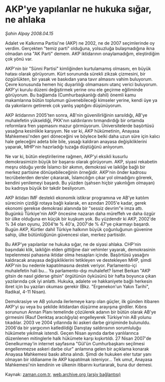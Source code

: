 # AKP'ye yapılanlar ne hukuka sığar, ne ahlaka

*Şahin Alpay 2008.04.15*

<tr><td class="metin" colspan="2" style="padding-top: 20px; padding-left: 5px; padding-right: 10px;">Adalet ve Kalkınma Partisi'ne (AKP) ne 2002, ne de 2007 seçimlerinde oy verdim. Gerçekten "temiz parti" olduğuna, yolsuzluğa bulaşmadığına ikna olmadan ona "AK Parti" demem. AKP iktidarının onaylamadığım, eleştirdiğim çok yönü var.</td></tr><tr><td class="metin" colspan="2" style="padding-top: 20px; padding-left: 5px; padding-right: 10px;"><p>AKP'nin bir "Sünni Partisi" kimliğinden kurtulamamış olmasını, en büyük hatası olarak görüyorum. Kürt sorununda sürekli zikzak çizmesini, bir özgürlükten, bir yasak ve baskıdan yana tavır almasını vahim buluyorum. Çevre konusunda hemen hiç duyarlılığı olmamasını utanç verici buluyorum. AKP'yi kurulu düzeni değiştirmek yerine onu ele geçirme eğiliminde görüyorum. Bu bağlamda (Cumhurbaşkanlığı dahil) önemli kamu makamlarına bütün toplumun güvenebileceği kimseler yerine, kendi üye ya da yakınlarını getirerek çok yanlış yaptığını düşünüyorum.
<p>AKP iktidarının 2005'ten sonra, AB'nin güvenilirliğinin sarsıldığı, AB'ye muhalefetin yükseldiği, PKK'nın saldırılarını tırmandırdığı bir ortamda reformlara fren yapmasını mazur görmüyorum. Üniversitelerde başörtüsü yasağına kesinlikle karşıyım. Ne var ki, AKP hükümetinin, Anayasa Mahkemesi'nden geri döneceğini ve böylece belki daha uzun süre için kalıcı hale geleceğini adeta bile bile, yasağı kaldıran anayasa değişikliklerini yaparak, MHP'nin hazırladığı tuzağa düştüğünü anlıyorum. 
<p>Ne var ki, bütün eleştirilerime rağmen, AKP'yi eksikli kusurlu demokrasimizin büyük bir başarısı olarak görüyorum. AKP, siyasi rekabetin meşru olduğu yerde İslamcı bir akımın, demokrasi ve laikliğe bağlı bir merkez partisine dönüşebileceğinin örneğidir. AKP'nin önder kadrosu tecrübelerden dersler çıkararak, İslamcılığın çıkar yol olmadığını görerek, kendini yenilemeyi başardı. Bu yüzden (şahsen hiçbir yakınlığım olmayan) bu kadroya büyük bir takdir besliyorum. 
<p>AKP iktidarı IMF destekli ekonomik istikrar programına ve AB'ye katılım sürecinin çizdiği rotaya bağlı kalarak, en azından 2005'e kadar, gerek ekonomi gerekse demokrasi alanında bir "sessiz devrim"e imza attı. Bugünkü Türkiye'nin AKP öncesine nazaran daha müreffeh ve daha özgür bir ülke olduğuna en küçük bir kuşkum yok. Bu yüzdendir ki AKP, 2002'de % 34 olan oyunu, 2004'te % 40'a, 2007'de % 47'ye çıkarmayı başardı. Bugün AKP, Kürtler dahil Türkiye halkının büyük çoğunluğunun güvenine sahip, ülke bütünlüğünün güvencesi olan, merkez partisidir.
<p>Bu AKP'ye yapılanlar ne hukuka sığar, ne de siyasi ahlaka. CHP'nin başındaki klik, laikliğin elden gittiğine dair vehimler yayarak, demokrasinin tepelenmesi pahasına iktidar olma hesapları içinde. Başörtüsü yasağını kaldıracak anayasa değişikliklerini tetikleyen ve destekleyen MHP, şimdi AKP'nin bu nedenle kapatılmasına destek veriyor. Parlamento-içi muhalefetin hali bu... Ya parlamento-dışı muhalefet? İsmet Berkan "AKP gitsin de nasıl giderse gitsin" örgütünün öyküsünü bir hafta boyunca çıkan yazılarında çok iyi anlattı. Hukuka, adalete ve hakkaniyete bağlı herkesin ibret için bu yazıları okuması gerekir (Bkz. "Ergenekon'un Yakın Tarihi", Radikal, 4-11 Nisan).
<p>Demokrasiye ve AB yolunda ilerlemeye karşı olan güçler, ilk günden itibaren AKP'yi şu veya bu şekilde iktidardan düşürme arayışına girdiler. Kıbrıs sorununun Annan Planı temelinde çözülerek adanın bir bütün olarak AB'ye girmesini (Rauf Denktaş aracılığıyla) engelleyerek Türkiye'nin AB yolunu tıkadılar. 2003 ve 2004 yıllarında iki askeri darbe girişiminde bulunuldu. 2006'da bir yargıcının katledildiği Danıştay saldırısının sorumluluğu hükümete yıkılmak istendi. Geçen Nisan ayında darbe yanlılarınca düzenlenen mitinglerle halk hükümete karşı kışkırtıldı. 27 Nisan 2007'de Genelkurmay'in internet sayfasına "Gül'ün Cumhurbaşkanı seçilmesi engellenmezse askeri darbe olur" anlamına gelen bir açıklama konarak Anayasa Mahkemesi baskı altına alındı. Şimdi de hukuken eler tutar yanı olmayan bir iddianame ile AKP kapatılmak isteniyor... Tek umut, Anayasa Mahkemesi'nin kendinin ve ülkenin itibarını kurtararak, buna dur demesi.<br/></p></p></p></p></p></p></td></tr>

Kaynak: [zaman.com.tr](http://zaman.com.tr/yazar.do?yazino=677196), [web.archive.org (arşiv bağlantısı)](http://web.archive.org/web/20080502173840/http://www.zaman.com.tr:80/yazar.do?yazino=677196)
